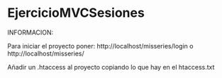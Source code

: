 # EjercicioMVCSesiones

INFORMACION:

Para iniciar el proyecto poner: http://localhost/misseries/login o http://localhost/misseries/

Añadir un .htaccess al proyecto copiando lo que hay en el htaccess.txt
